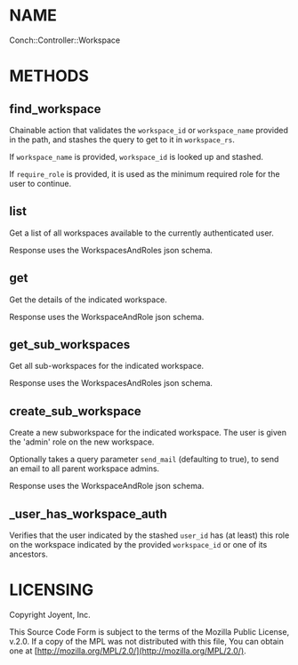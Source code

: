 # NAME

Conch::Controller::Workspace

# METHODS

## find\_workspace

Chainable action that validates the `workspace_id` or `workspace_name` provided in the path,
and stashes the query to get to it in `workspace_rs`.

If `workspace_name` is provided, `workspace_id` is looked up and stashed.

If `require_role` is provided, it is used as the minimum required role for the user to
continue.

## list

Get a list of all workspaces available to the currently authenticated user.

Response uses the WorkspacesAndRoles json schema.

## get

Get the details of the indicated workspace.

Response uses the WorkspaceAndRole json schema.

## get\_sub\_workspaces

Get all sub-workspaces for the indicated workspace.

Response uses the WorkspacesAndRoles json schema.

## create\_sub\_workspace

Create a new subworkspace for the indicated workspace. The user is given the 'admin' role on
the new workspace.

Optionally takes a query parameter `send_mail` (defaulting to true), to send an email
to all parent workspace admins.

Response uses the WorkspaceAndRole json schema.

## \_user\_has\_workspace\_auth

Verifies that the user indicated by the stashed `user_id` has (at least) this role on the
workspace indicated by the provided `workspace_id` or one of its ancestors.

# LICENSING

Copyright Joyent, Inc.

This Source Code Form is subject to the terms of the Mozilla Public License,
v.2.0. If a copy of the MPL was not distributed with this file, You can obtain
one at [http://mozilla.org/MPL/2.0/](http://mozilla.org/MPL/2.0/).
